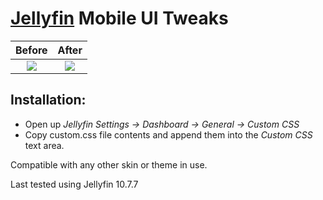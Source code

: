 # [Jellyfin](https://github.com/jellyfin/jellyfin) Mobile UI Tweaks 

Before                     |  After
:-------------------------:|:-------------------------:
![](/screenshots/before.png?raw=true)  |  ![](/screenshots/after.png?raw=true)

## Installation:
* Open up _Jellyfin Settings -> Dashboard -> General -> Custom CSS_
* Copy custom.css file contents and append them into the _Custom CSS_ text area.

Compatible with any other skin or theme in use.

Last tested using Jellyfin 10.7.7